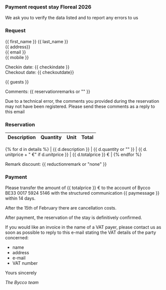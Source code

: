 ### Payment request stay Floreal 2026

We ask you to verify the data listed and to report any errors to us

### Request

{{ first_name }} {{ last_name }}<br>
{{ address}}<br>
{{ email }}<br>
{{ mobile }}<br>

Checkin date: {{ checkindate }}<br>
Checkout date: {{ checkoutdate}}

{{ guests }}

Comments: {{ reservationremarks or "" }}

Due to a technical error, the comments you provided during the reservation may not have been registered. Please send these comments as a reply to this email

### Reservation

| Description | Quantity | Unit | Total |
|:-------------|:------:|--------:|--------:|
{% for d in details %}
| {{ d.description }} | {{ d.quantity or "" }} | {{ d. unitprice + " €" if d.unitprice }} | {{ d.totalprice }} € |
{% endfor %}

Remark discount: {{ reductionremark or "none" }}

### Payment

Please transfer the amount of {{ totalprice }} € to the account of Bycco
BE33 0017 5924 5146 with the structured communication {{ paymessage }} within 14 days.

After the 15th of February there are cancellation costs.

After payment, the reservation of the stay is definitively confirmed.

If you would like an invoice in the name of a VAT payer, please contact us as soon as possible
to reply to this e-mail stating the VAT details of the party concerned:

- name
- address
- e-mail
- VAT number

Yours sincerely

_The Bycco team_
